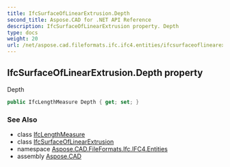 ```yaml
---
title: IfcSurfaceOfLinearExtrusion.Depth
second_title: Aspose.CAD for .NET API Reference
description: IfcSurfaceOfLinearExtrusion property. Depth
type: docs
weight: 20
url: /net/aspose.cad.fileformats.ifc.ifc4.entities/ifcsurfaceoflinearextrusion/depth/
---
```

## IfcSurfaceOfLinearExtrusion.Depth property

Depth

```csharp
public IfcLengthMeasure Depth { get; set; }
```

### See Also

* class [IfcLengthMeasure](../../../aspose.cad.fileformats.ifc.ifc4.types/ifclengthmeasure/)
* class [IfcSurfaceOfLinearExtrusion](../)
* namespace [Aspose.CAD.FileFormats.Ifc.IFC4.Entities](../../ifcsurfaceoflinearextrusion/)
* assembly [Aspose.CAD](../../../)


